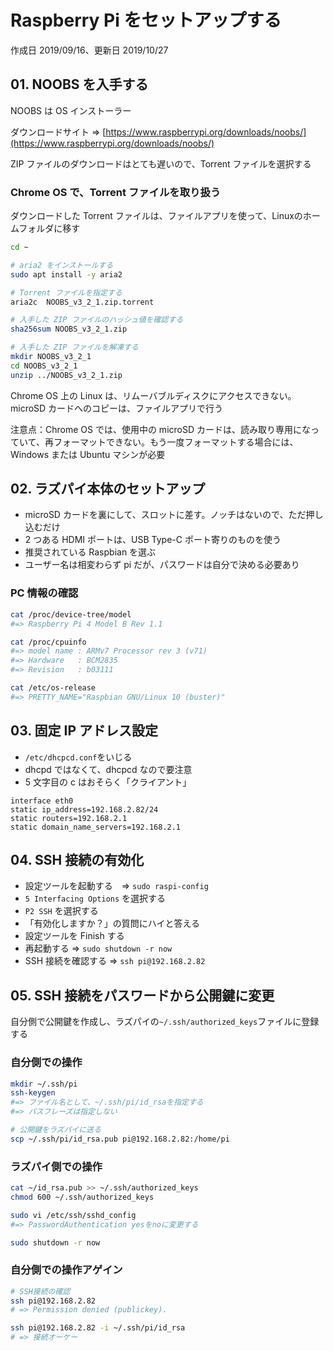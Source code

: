 # Raspberry Pi をセットアップする

作成日 2019/09/16、更新日 2019/10/27

## 01. NOOBS を入手する

NOOBS は OS インストーラー

ダウンロードサイト => [https://www.raspberrypi.org/downloads/noobs/](https://www.raspberrypi.org/downloads/noobs/)

ZIP ファイルのダウンロードはとても遅いので、Torrent ファイルを選択する

### Chrome OS で、Torrent ファイルを取り扱う

ダウンロードした Torrent ファイルは、ファイルアプリを使って、Linuxのホームフォルダに移す

```bash
cd ~

# aria2 をインストールする
sudo apt install -y aria2

# Torrent ファイルを指定する
aria2c  NOOBS_v3_2_1.zip.torrent

# 入手した ZIP ファイルのハッシュ値を確認する
sha256sum NOOBS_v3_2_1.zip

# 入手した ZIP ファイルを解凍する
mkdir NOOBS_v3_2_1
cd NOOBS_v3_2_1
unzip ../NOOBS_v3_2_1.zip
```

Chrome OS 上の Linux は、リムーバブルディスクにアクセスできない。microSD カードへのコピーは、ファイルアプリで行う

注意点：Chrome OS では、使用中の microSD カードは、読み取り専用になっていて、再フォーマットできない。もう一度フォーマットする場合には、Windows または Ubuntu マシンが必要

## 02. ラズパイ本体のセットアップ

- microSD カードを裏にして、スロットに差す。ノッチはないので、ただ押し込むだけ
- 2 つある HDMI ポートは、USB Type-C ポート寄りのものを使う
- 推奨されている Raspbian を選ぶ
- ユーザー名は相変わらず pi だが、パスワードは自分で決める必要あり

### PC 情報の確認

```bash
cat /proc/device-tree/model
#=> Raspberry Pi 4 Model B Rev 1.1

cat /proc/cpuinfo
#=> model name : ARMv7 Processor rev 3 (v71)
#=> Hardware   : BCM2835
#=> Revision   : b03111

cat /etc/os-release
#=> PRETTY_NAME="Raspbian GNU/Linux 10 (buster)"
```

## 03. 固定 IP アドレス設定

- `/etc/dhcpcd.conf`をいじる
- dhcpd ではなくて、dhcpcd なので要注意
- 5 文字目の c はおそらく「クライアント」

```text
interface eth0
static ip_address=192.168.2.82/24
static routers=192.168.2.1
static domain_name_servers=192.168.2.1
```

## 04. SSH 接続の有効化

- 設定ツールを起動する　=> `sudo raspi-config`
- `5 Interfacing Options` を選択する
- `P2 SSH` を選択する
- 「有効化しますか？」の質問にハイと答える
- 設定ツールを Finish する
- 再起動する => `sudo shutdown -r now`
- SSH 接続を確認する => `ssh pi@192.168.2.82`

## 05. SSH 接続をパスワードから公開鍵に変更

自分側で公開鍵を作成し、ラズパイの`~/.ssh/authorized_keys`ファイルに登録する

### 自分側での操作

```bash
mkdir ~/.ssh/pi
ssh-keygen
#=> ファイル名として、~/.ssh/pi/id_rsaを指定する
#=> パスフレーズは指定しない

# 公開鍵をラズパイに送る
scp ~/.ssh/pi/id_rsa.pub pi@192.168.2.82:/home/pi
```

### ラズパイ側での操作

```bash
cat ~/id_rsa.pub >> ~/.ssh/authorized_keys
chmod 600 ~/.ssh/authorized_keys

sudo vi /etc/ssh/sshd_config
#=> PasswordAuthentication yesをnoに変更する

sudo shutdown -r now
```

### 自分側での操作アゲイン

```bash
# SSH接続の確認
ssh pi@192.168.2.82
# => Permission denied (publickey).

ssh pi@192.168.2.82 -i ~/.ssh/pi/id_rsa
# => 接続オーケー
```
